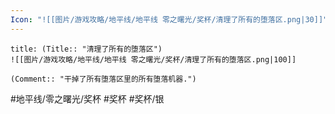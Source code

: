 ```yaml
---
Icon: "![[图片/游戏攻略/地平线/地平线 零之曙光/奖杯/清理了所有的堕落区.png|30]]"
---
```

```ad-common-silver-trophy
title: (Title:: "清理了所有的堕落区")
![[图片/游戏攻略/地平线/地平线 零之曙光/奖杯/清理了所有的堕落区.png|100]]

(Comment:: "干掉了所有堕落区里的所有堕落机器.")
```

#地平线/零之曙光/奖杯 #奖杯 #奖杯/银
